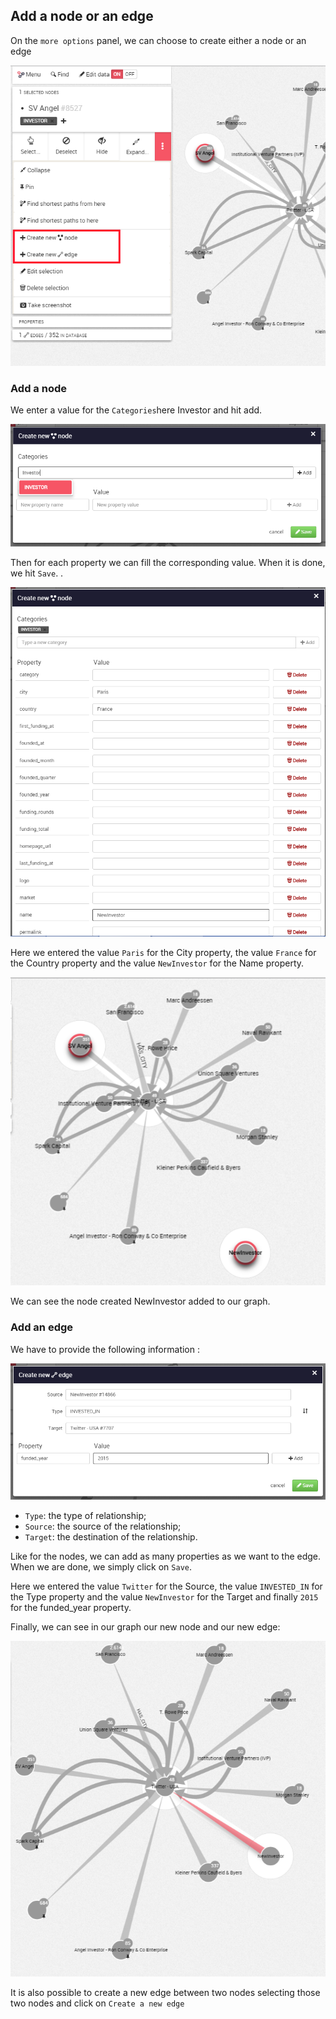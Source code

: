 ## Add a node or an edge

On the ```more options``` panel, we can choose to create either a node or an edge

![](A1.png)

### Add a node

We enter a value for the ```Categories```here Investor and hit add. 

![](A2.png)

Then for each property we can fill the corresponding value. When it is done, we hit ```Save```.
.

![](A3.png)

Here we entered the value ```Paris``` for the City property, the value ```France``` for the Country property and the value ```NewInvestor``` for the Name property.

![](A5.png)

We can see the node created NewInvestor added to our graph.


### Add an edge

We have to provide the following information :

![](A6.png)

* ```Type```: the type of relationship;
* ```Source```: the source of the relationship;
* ```Target```: the destination of the relationship.

Like for the nodes, we can add as many properties as we want to the edge. When we are done, we simply click on ```Save```.

Here we entered the value ```Twitter``` for the Source, the value ```INVESTED_IN``` for the Type property and the value ```NewInvestor``` for the Target and finally ```2015``` for the funded_year property.


Finally, we can see in our graph our new node and our new edge:

![](A8.png)

It is also possible to create a new edge between two nodes selecting those two nodes and click on ```Create a new edge```